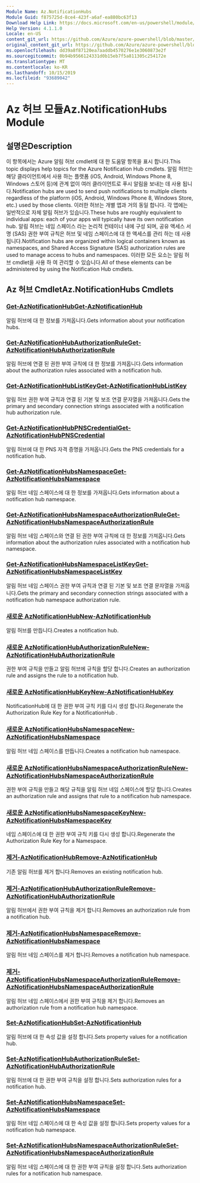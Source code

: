 ```yaml
---
Module Name: Az.NotificationHubs
Module Guid: f875725d-8ce4-423f-a6af-ea880bc63f13
Download Help Link: https://docs.microsoft.com/en-us/powershell/module/az.notificationhubs
Help Version: 4.1.1.0
Locale: en-US
content_git_url: https://github.com/Azure/azure-powershell/blob/master/src/NotificationHubs/NotificationHubs/help/Az.NotificationHubs.md
original_content_git_url: https://github.com/Azure/azure-powershell/blob/master/src/NotificationHubs/NotificationHubs/help/Az.NotificationHubs.md
ms.openlocfilehash: dd39a8f87120ea7aaddb4570276e1e3060873e2f
ms.sourcegitcommit: 0b94b9566124331d0b15eb7f5a811305c254172e
ms.translationtype: MT
ms.contentlocale: ko-KR
ms.lasthandoff: 10/15/2019
ms.locfileid: "93689042"
---
```

# <span data-ttu-id="8d3a3-101">Az 허브 모듈</span><span class="sxs-lookup"><span data-stu-id="8d3a3-101">Az.NotificationHubs Module</span></span>
## <span data-ttu-id="8d3a3-102">설명은</span><span class="sxs-lookup"><span data-stu-id="8d3a3-102">Description</span></span>
<span data-ttu-id="8d3a3-103">이 항목에서는 Azure 알림 허브 cmdlet에 대 한 도움말 항목을 표시 합니다.</span><span class="sxs-lookup"><span data-stu-id="8d3a3-103">This topic displays help topics for the Azure Notification Hub cmdlets.</span></span> <span data-ttu-id="8d3a3-104">알림 허브는 해당 클라이언트에서 사용 하는 플랫폼 (iOS, Android, Windows Phone 8, Windows 스토어 등)에 관계 없이 여러 클라이언트로 푸시 알림을 보내는 데 사용 됩니다.</span><span class="sxs-lookup"><span data-stu-id="8d3a3-104">Notification hubs are used to send push notifications to multiple clients regardless of the platform (iOS, Android, Windows Phone 8, Windows Store, etc.) used by those clients.</span></span> <span data-ttu-id="8d3a3-105">이러한 허브는 개별 앱과 거의 동일 합니다. 각 앱에는 일반적으로 자체 알림 허브가 있습니다.</span><span class="sxs-lookup"><span data-stu-id="8d3a3-105">These hubs are roughly equivalent to individual apps: each of your apps will typically have its own notification hub.</span></span> <span data-ttu-id="8d3a3-106">알림 허브는 네임 스페이스 라는 논리적 컨테이너 내에 구성 되며, 공유 액세스 서명 (SAS) 권한 부여 규칙은 허브 및 네임 스페이스에 대 한 액세스를 관리 하는 데 사용 됩니다.</span><span class="sxs-lookup"><span data-stu-id="8d3a3-106">Notification hubs are organized within logical containers known as namespaces, and Shared Access Signature (SAS) authorization rules are used to manage access to hubs and namespaces.</span></span> <span data-ttu-id="8d3a3-107">이러한 모든 요소는 알림 허브 cmdlet을 사용 하 여 관리할 수 있습니다.</span><span class="sxs-lookup"><span data-stu-id="8d3a3-107">All of these elements can be administered by using the Notification Hub cmdlets.</span></span>

## <span data-ttu-id="8d3a3-108">Az 허브 Cmdlet</span><span class="sxs-lookup"><span data-stu-id="8d3a3-108">Az.NotificationHubs Cmdlets</span></span>
### [<span data-ttu-id="8d3a3-109">Get-AzNotificationHub</span><span class="sxs-lookup"><span data-stu-id="8d3a3-109">Get-AzNotificationHub</span></span>](Get-AzNotificationHub.md)
<span data-ttu-id="8d3a3-110">알림 허브에 대 한 정보를 가져옵니다.</span><span class="sxs-lookup"><span data-stu-id="8d3a3-110">Gets information about your notification hubs.</span></span>

### [<span data-ttu-id="8d3a3-111">Get-AzNotificationHubAuthorizationRule</span><span class="sxs-lookup"><span data-stu-id="8d3a3-111">Get-AzNotificationHubAuthorizationRule</span></span>](Get-AzNotificationHubAuthorizationRule.md)
<span data-ttu-id="8d3a3-112">알림 허브에 연결 된 권한 부여 규칙에 대 한 정보를 가져옵니다.</span><span class="sxs-lookup"><span data-stu-id="8d3a3-112">Gets information about the authorization rules associated with a notification hub.</span></span>

### [<span data-ttu-id="8d3a3-113">Get-AzNotificationHubListKey</span><span class="sxs-lookup"><span data-stu-id="8d3a3-113">Get-AzNotificationHubListKey</span></span>](Get-AzNotificationHubListKey.md)
<span data-ttu-id="8d3a3-114">알림 허브 권한 부여 규칙과 연결 된 기본 및 보조 연결 문자열을 가져옵니다.</span><span class="sxs-lookup"><span data-stu-id="8d3a3-114">Gets the primary and secondary connection strings associated with a notification hub authorization rule.</span></span>

### [<span data-ttu-id="8d3a3-115">Get-AzNotificationHubPNSCredential</span><span class="sxs-lookup"><span data-stu-id="8d3a3-115">Get-AzNotificationHubPNSCredential</span></span>](Get-AzNotificationHubPNSCredential.md)
<span data-ttu-id="8d3a3-116">알림 허브에 대 한 PNS 자격 증명을 가져옵니다.</span><span class="sxs-lookup"><span data-stu-id="8d3a3-116">Gets the PNS credentials for a notification hub.</span></span>

### [<span data-ttu-id="8d3a3-117">Get-AzNotificationHubsNamespace</span><span class="sxs-lookup"><span data-stu-id="8d3a3-117">Get-AzNotificationHubsNamespace</span></span>](Get-AzNotificationHubsNamespace.md)
<span data-ttu-id="8d3a3-118">알림 허브 네임 스페이스에 대 한 정보를 가져옵니다.</span><span class="sxs-lookup"><span data-stu-id="8d3a3-118">Gets information about a notification hub namespace.</span></span>

### [<span data-ttu-id="8d3a3-119">Get-AzNotificationHubsNamespaceAuthorizationRule</span><span class="sxs-lookup"><span data-stu-id="8d3a3-119">Get-AzNotificationHubsNamespaceAuthorizationRule</span></span>](Get-AzNotificationHubsNamespaceAuthorizationRule.md)
<span data-ttu-id="8d3a3-120">알림 허브 네임 스페이스와 연결 된 권한 부여 규칙에 대 한 정보를 가져옵니다.</span><span class="sxs-lookup"><span data-stu-id="8d3a3-120">Gets information about the authorization rules associated with a notification hub namespace.</span></span>

### [<span data-ttu-id="8d3a3-121">Get-AzNotificationHubsNamespaceListKey</span><span class="sxs-lookup"><span data-stu-id="8d3a3-121">Get-AzNotificationHubsNamespaceListKey</span></span>](Get-AzNotificationHubsNamespaceListKey.md)
<span data-ttu-id="8d3a3-122">알림 허브 네임 스페이스 권한 부여 규칙과 연결 된 기본 및 보조 연결 문자열을 가져옵니다.</span><span class="sxs-lookup"><span data-stu-id="8d3a3-122">Gets the primary and secondary connection strings associated with a notification hub namespace authorization rule.</span></span>

### [<span data-ttu-id="8d3a3-123">새로운 AzNotificationHub</span><span class="sxs-lookup"><span data-stu-id="8d3a3-123">New-AzNotificationHub</span></span>](New-AzNotificationHub.md)
<span data-ttu-id="8d3a3-124">알림 허브를 만듭니다.</span><span class="sxs-lookup"><span data-stu-id="8d3a3-124">Creates a notification hub.</span></span>

### [<span data-ttu-id="8d3a3-125">새로운 AzNotificationHubAuthorizationRule</span><span class="sxs-lookup"><span data-stu-id="8d3a3-125">New-AzNotificationHubAuthorizationRule</span></span>](New-AzNotificationHubAuthorizationRule.md)
<span data-ttu-id="8d3a3-126">권한 부여 규칙을 만들고 알림 허브에 규칙을 할당 합니다.</span><span class="sxs-lookup"><span data-stu-id="8d3a3-126">Creates an authorization rule and assigns the rule to a notification hub.</span></span>

### [<span data-ttu-id="8d3a3-127">새로운 AzNotificationHubKey</span><span class="sxs-lookup"><span data-stu-id="8d3a3-127">New-AzNotificationHubKey</span></span>](New-AzNotificationHubKey.md)
<span data-ttu-id="8d3a3-128">NotificationHub에 대 한 권한 부여 규칙 키를 다시 생성 합니다.</span><span class="sxs-lookup"><span data-stu-id="8d3a3-128">Regenerate the Authorization Rule Key for a NotificationHub .</span></span>

### [<span data-ttu-id="8d3a3-129">새로운 AzNotificationHubsNamespace</span><span class="sxs-lookup"><span data-stu-id="8d3a3-129">New-AzNotificationHubsNamespace</span></span>](New-AzNotificationHubsNamespace.md)
<span data-ttu-id="8d3a3-130">알림 허브 네임 스페이스를 만듭니다.</span><span class="sxs-lookup"><span data-stu-id="8d3a3-130">Creates a notification hub namespace.</span></span>

### [<span data-ttu-id="8d3a3-131">새로운 AzNotificationHubsNamespaceAuthorizationRule</span><span class="sxs-lookup"><span data-stu-id="8d3a3-131">New-AzNotificationHubsNamespaceAuthorizationRule</span></span>](New-AzNotificationHubsNamespaceAuthorizationRule.md)
<span data-ttu-id="8d3a3-132">권한 부여 규칙을 만들고 해당 규칙을 알림 허브 네임 스페이스에 할당 합니다.</span><span class="sxs-lookup"><span data-stu-id="8d3a3-132">Creates an authorization rule and assigns that rule to a notification hub namespace.</span></span>

### [<span data-ttu-id="8d3a3-133">새로운 AzNotificationHubsNamespaceKey</span><span class="sxs-lookup"><span data-stu-id="8d3a3-133">New-AzNotificationHubsNamespaceKey</span></span>](New-AzNotificationHubsNamespaceKey.md)
<span data-ttu-id="8d3a3-134">네임 스페이스에 대 한 권한 부여 규칙 키를 다시 생성 합니다.</span><span class="sxs-lookup"><span data-stu-id="8d3a3-134">Regenerate the Authorization Rule Key for a Namespace.</span></span>

### [<span data-ttu-id="8d3a3-135">제거-AzNotificationHub</span><span class="sxs-lookup"><span data-stu-id="8d3a3-135">Remove-AzNotificationHub</span></span>](Remove-AzNotificationHub.md)
<span data-ttu-id="8d3a3-136">기존 알림 허브를 제거 합니다.</span><span class="sxs-lookup"><span data-stu-id="8d3a3-136">Removes an existing notification hub.</span></span>

### [<span data-ttu-id="8d3a3-137">제거-AzNotificationHubAuthorizationRule</span><span class="sxs-lookup"><span data-stu-id="8d3a3-137">Remove-AzNotificationHubAuthorizationRule</span></span>](Remove-AzNotificationHubAuthorizationRule.md)
<span data-ttu-id="8d3a3-138">알림 허브에서 권한 부여 규칙을 제거 합니다.</span><span class="sxs-lookup"><span data-stu-id="8d3a3-138">Removes an authorization rule from a notification hub.</span></span>

### [<span data-ttu-id="8d3a3-139">제거-AzNotificationHubsNamespace</span><span class="sxs-lookup"><span data-stu-id="8d3a3-139">Remove-AzNotificationHubsNamespace</span></span>](Remove-AzNotificationHubsNamespace.md)
<span data-ttu-id="8d3a3-140">알림 허브 네임 스페이스를 제거 합니다.</span><span class="sxs-lookup"><span data-stu-id="8d3a3-140">Removes a notification hub namespace.</span></span>

### [<span data-ttu-id="8d3a3-141">제거-AzNotificationHubsNamespaceAuthorizationRule</span><span class="sxs-lookup"><span data-stu-id="8d3a3-141">Remove-AzNotificationHubsNamespaceAuthorizationRule</span></span>](Remove-AzNotificationHubsNamespaceAuthorizationRule.md)
<span data-ttu-id="8d3a3-142">알림 허브 네임 스페이스에서 권한 부여 규칙을 제거 합니다.</span><span class="sxs-lookup"><span data-stu-id="8d3a3-142">Removes an authorization rule from a notification hub namespace.</span></span>

### [<span data-ttu-id="8d3a3-143">Set-AzNotificationHub</span><span class="sxs-lookup"><span data-stu-id="8d3a3-143">Set-AzNotificationHub</span></span>](Set-AzNotificationHub.md)
<span data-ttu-id="8d3a3-144">알림 허브에 대 한 속성 값을 설정 합니다.</span><span class="sxs-lookup"><span data-stu-id="8d3a3-144">Sets property values for a notification hub.</span></span>

### [<span data-ttu-id="8d3a3-145">Set-AzNotificationHubAuthorizationRule</span><span class="sxs-lookup"><span data-stu-id="8d3a3-145">Set-AzNotificationHubAuthorizationRule</span></span>](Set-AzNotificationHubAuthorizationRule.md)
<span data-ttu-id="8d3a3-146">알림 허브에 대 한 권한 부여 규칙을 설정 합니다.</span><span class="sxs-lookup"><span data-stu-id="8d3a3-146">Sets authorization rules for a notification hub.</span></span>

### [<span data-ttu-id="8d3a3-147">Set-AzNotificationHubsNamespace</span><span class="sxs-lookup"><span data-stu-id="8d3a3-147">Set-AzNotificationHubsNamespace</span></span>](Set-AzNotificationHubsNamespace.md)
<span data-ttu-id="8d3a3-148">알림 허브 네임 스페이스에 대 한 속성 값을 설정 합니다.</span><span class="sxs-lookup"><span data-stu-id="8d3a3-148">Sets property values for a notification hub namespace.</span></span>

### [<span data-ttu-id="8d3a3-149">Set-AzNotificationHubsNamespaceAuthorizationRule</span><span class="sxs-lookup"><span data-stu-id="8d3a3-149">Set-AzNotificationHubsNamespaceAuthorizationRule</span></span>](Set-AzNotificationHubsNamespaceAuthorizationRule.md)
<span data-ttu-id="8d3a3-150">알림 허브 네임 스페이스에 대 한 권한 부여 규칙을 설정 합니다.</span><span class="sxs-lookup"><span data-stu-id="8d3a3-150">Sets authorization rules for a notification hub namespace.</span></span>

